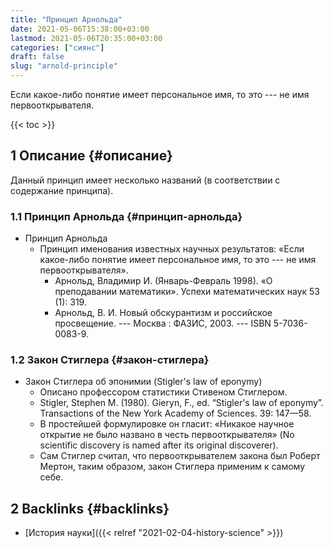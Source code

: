 ```yaml
---
title: "Принцип Арнольда"
date: 2021-05-06T15:38:00+03:00
lastmod: 2021-05-06T20:35:00+03:00
categories: ["сиянс"]
draft: false
slug: "arnold-principle"
---
```


Если какое-либо понятие имеет персональное имя, то это --- не имя первооткрывателя.

<!--more-->

{{< toc >}}


## <span class="section-num">1</span> Описание {#описание}

Данный принцип имеет несколько названий (в соответствии с содержание принципа).


### <span class="section-num">1.1</span> Принцип Арнольда {#принцип-арнольда}

-   Принцип Арнольда
    -   Принцип именования известных научных результатов: «Если какое-либо понятие имеет персональное имя, то это --- не имя первооткрывателя».
        -   Арнольд, Владимир И. (Январь-Февраль 1998). «О преподавании математики». Успехи математических наук 53 (1): 319.
        -   Арнольд, В. И. Новый обскурантизм и российское просвещение. --- Москва : ФАЗИС, 2003. --- ISBN 5-7036-0083-9.


### <span class="section-num">1.2</span> Закон Стиглера {#закон-стиглера}

-   Закон Стиглера об эпонимии (Stigler's law of eponymy)
    -   Описано профессором статистики Стивеном Стиглером.
    -   Stigler, Stephen M. (1980). Gieryn, F., ed. “Stigler's law of eponymy”. Transactions of the New York Academy of Sciences. 39: 147—58.
    -   В простейшей формулировке он гласит: «Никакое научное открытие не было названо в честь первооткрывателя» (No scientific discovery is named after its original discoverer).
    -   Сам Стиглер считал, что первооткрывателем закона был Роберт Мертон, таким образом, закон Стиглера применим к самому себе.


## <span class="section-num">2</span> Backlinks {#backlinks}

-   [История науки]({{< relref "2021-02-04-history-science" >}})
